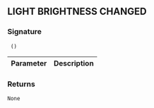 ## LIGHT BRIGHTNESS CHANGED


### Signature

` ()`


| Parameter | Description |
| --- | --- |


### Returns

`None`